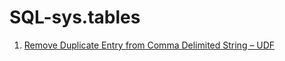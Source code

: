 # SQL-sys.tables

1. [Remove Duplicate Entry from Comma Delimited String – UDF](https://blog.sqlauthority.com/2009/01/15/sql-server-remove-duplicate-entry-from-comma-delimited-string-udf/)